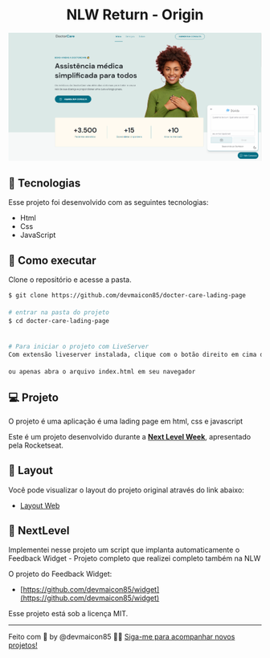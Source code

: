 <h1 align="center">NLW Return - Origin </h1>



<p align="center">
  <img alt="FeedWidget" src=".vscode/imageGit.png" />
</p>

## 🧪 Tecnologias

Esse projeto foi desenvolvido com as seguintes tecnologias:

- Html
- Css
- JavaScript


## 🚀 Como executar

Clone o repositório e acesse a pasta.

```bash
$ git clone https://github.com/devmaicon85/docter-care-lading-page

# entrar na pasta do projeto
$ cd docter-care-lading-page


# Para iniciar o projeto com LiveServer
Com extensão liveserver instalada, clique com o botão direito em cima de index.html > Abrir com LiveServer

ou apenas abra o arquivo index.html em seu navegador
```

## 💻 Projeto

O projeto é uma aplicação é uma lading page em html, css e javascript

Este é um projeto desenvolvido durante a **[Next Level Week](https://www.rocketseat.com.br)**, apresentado pela Rocketseat.

## 🔖 Layout

Você pode visualizar o layout do projeto original através do link abaixo:

- [Layout Web](https://www.figma.com/community/file/1102912263666619803/DoctorCare)


## 🔖 NextLevel

Implementei nesse projeto um script que implanta automaticamente o Feedback Widget - Projeto completo que realizei completo também na NLW

O projeto do Feedback Widget:

- [https://github.com/devmaicon85/widget](https://github.com/devmaicon85/widget)



Esse projeto está sob a licença MIT.

---

Feito com 💜 by @devmaicon85 👋🏻 [Siga-me para acompanhar novos projetos!](https://github.com/devmaicon85/)
